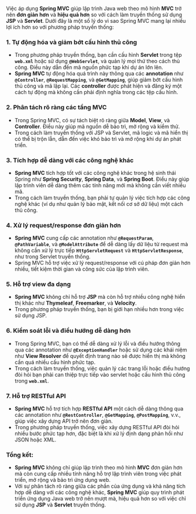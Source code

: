 Việc áp dụng **Spring MVC** giúp lập trình Java web theo mô hình **MVC** trở nên **đơn giản hơn** và **hiệu quả hơn** so với cách làm truyền thống sử dụng **JSP** và **Servlet**. Dưới đây là một số lý do vì sao Spring MVC mang lại nhiều lợi ích hơn so với phương pháp truyền thống:

### 1. **Tự động hóa và giảm bớt cấu hình thủ công**
   - Trong phương pháp truyền thống, bạn cần cấu hình **Servlet** trong tệp **`web.xml`** hoặc sử dụng **`@WebServlet`**, và quản lý mọi thứ theo cách thủ công. Điều này dẫn đến mã nguồn phức tạp khi dự án lớn lên.
   - **Spring MVC** tự động hóa quá trình này thông qua các **annotation** như **`@Controller`**, **`@RequestMapping`**, và **`@GetMapping`**, giúp giảm bớt cấu hình thủ công và mã lặp lại. Các **controller** được phát hiện và đăng ký một cách tự động mà không cần phải định nghĩa trong các tệp cấu hình.

### 2. **Phân tách rõ ràng các tầng MVC**
   - Trong Spring MVC, có sự tách biệt rõ ràng giữa **Model**, **View**, và **Controller**. Điều này giúp mã nguồn dễ bảo trì, mở rộng và kiểm thử.
   - Trong cách làm truyền thống với JSP và Servlet, mã logic và mã hiển thị có thể bị trộn lẫn, dẫn đến việc khó bảo trì và mở rộng khi dự án phát triển.

### 3. **Tích hợp dễ dàng với các công nghệ khác**
   - **Spring MVC** tích hợp tốt với các công nghệ khác trong hệ sinh thái Spring như **Spring Security**, **Spring Data**, và **Spring Boot**. Điều này giúp lập trình viên dễ dàng thêm các tính năng mới mà không cần viết nhiều mã.
   - Trong cách làm truyền thống, bạn phải tự quản lý việc tích hợp các công nghệ khác (ví dụ như quản lý bảo mật, kết nối cơ sở dữ liệu) một cách thủ công.

### 4. **Xử lý request/response đơn giản hơn**
   - **Spring MVC** cung cấp các annotation như **`@RequestParam`**, **`@PathVariable`**, và **`@ModelAttribute`** để dễ dàng lấy dữ liệu từ request mà không cần xử lý trực tiếp **`HttpServletRequest`** và **`HttpServletResponse`**, như trong Servlet truyền thống.
   - Spring MVC hỗ trợ việc xử lý request/response với cú pháp đơn giản hơn nhiều, tiết kiệm thời gian và công sức của lập trình viên.

### 5. **Hỗ trợ view đa dạng**
   - **Spring MVC** không chỉ hỗ trợ **JSP** mà còn hỗ trợ nhiều công nghệ hiển thị khác như **Thymeleaf**, **Freemarker**, và **Velocity**.
   - Trong phương pháp truyền thống, bạn bị giới hạn nhiều hơn trong việc sử dụng JSP.

### 6. **Kiểm soát lỗi và điều hướng dễ dàng hơn**
   - Trong Spring MVC, bạn có thể dễ dàng xử lý lỗi và điều hướng thông qua các annotation như **`@ExceptionHandler`** hoặc sử dụng các khái niệm như **View Resolver** để quyết định trang nào sẽ được hiển thị mà không cần quá nhiều cấu hình phức tạp.
   - Trong cách làm truyền thống, việc quản lý các trang lỗi hoặc điều hướng đòi hỏi bạn phải can thiệp trực tiếp vào servlet hoặc cấu hình thủ công trong **`web.xml`**.

### 7. **Hỗ trợ RESTful API**
   - **Spring MVC** hỗ trợ tích hợp **RESTful API** một cách dễ dàng thông qua các annotation như **`@RestController`**, **`@GetMapping`**, **`@PostMapping`**, v.v., giúp việc xây dựng API trở nên đơn giản.
   - Trong phương pháp truyền thống, việc xây dựng RESTful API đòi hỏi nhiều bước phức tạp hơn, đặc biệt là khi xử lý định dạng phản hồi như JSON hoặc XML.

### Tổng kết:
- **Spring MVC** không chỉ giúp lập trình theo mô hình **MVC** đơn giản hơn mà còn cung cấp nhiều tính năng hỗ trợ lập trình viên trong việc phát triển, mở rộng và bảo trì ứng dụng web.
- Với sự phân tách rõ ràng giữa các phần của ứng dụng và khả năng tích hợp dễ dàng với các công nghệ khác, **Spring MVC** giúp quy trình phát triển ứng dụng Java web trở nên mượt mà, hiệu quả hơn so với việc chỉ sử dụng **JSP** và **Servlet** truyền thống.
